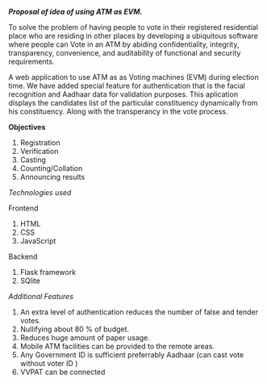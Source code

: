 **_Proposal of idea of using ATM as EVM._**

To solve the problem of having people to vote in their registered residential place who are residing in other places by developing a ubiquitous software where people can Vote in an ATM by abiding confidentiality, integrity, transparency, convenience, and auditability of functional and security requirements.

A web application to use ATM as as Voting machines (EVM) during election time.
We have added special feature for authentication that is the facial recognition and Aadhaar data for validation purposes.
This aplication displays the candidates list of the particular constituency dynamically from his constituency.
Along with the transperancy in the vote process.

**Objectives**
1. Registration
2. Verification
3. Casting
4. Counting/Collation
5. Announcing results

_Technologies used_

Frontend
1. HTML
2. CSS
3. JavaScript

Backend
1. Flask framework
2. SQlite

_Additional Features_
1. An extra level of authentication reduces the number of false and tender votes.
2. Nullifying about 80 % of budget.
3. Reduces huge amount of paper usage.
4. Mobile ATM facilities can be provided to the remote areas.
5. Any Government ID is sufficient preferrably Aadhaar (can cast vote without voter ID )
6. VVPAT can be connected


